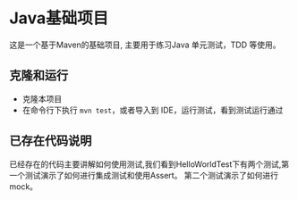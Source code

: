# Java基础项目
这是一个基于Maven的基础项目, 主要用于练习Java 单元测试，TDD 等使用。

## 克隆和运行
* 克隆本项目
* 在命令行下执行 `mvn test`，或者导入到 IDE，运行测试，看到测试运行通过

## 已存在代码说明
已经存在的代码主要讲解如何使用测试,我们看到HelloWorldTest下有两个测试,第一个测试演示了如何进行集成测试和使用Assert。
第二个测试演示了如何进行mock。
